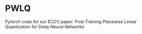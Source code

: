 # PWLQ
Pytorch code for our ECCV paper: Post-Training Piecewise Linear Quantization for Deep Neural Networks
